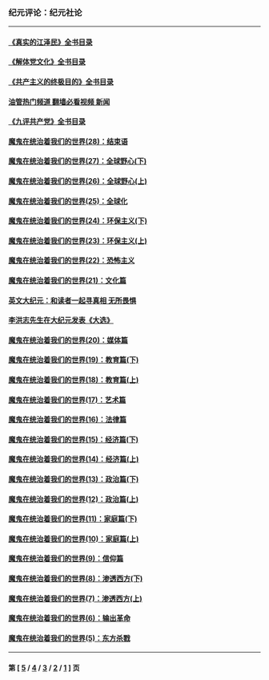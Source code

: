 ### 纪元评论：纪元社论
---
#### [《真实的江泽民》全书目录](../../pages/nsc422/n13721399.md?01180330) 
#### [《解体党文化》全书目录](../../pages/nsc422/n13721157.md?01180330) 
#### [《共产主义的终极目的》全书目录](../../pages/nsc422/n13721048.md?01180330) 
#### [油管热门频道 翻墙必看视频 新闻](ok?01180330)
#### [《九评共产党》全书目录](../../pages/nsc422/n13708085.md?01180330) 
#### [魔鬼在统治着我们的世界(28)：结束语](../../pages/nsc422/n10936246.md?01180330) 
#### [魔鬼在统治着我们的世界(27)：全球野心(下)](../../pages/nsc422/n10928319.md?01180330) 
#### [魔鬼在统治着我们的世界(26)：全球野心(上)](../../pages/nsc422/n10900318.md?01180330) 
#### [魔鬼在统治着我们的世界(25)：全球化](../../pages/nsc422/n10788205.md?01180330) 
#### [魔鬼在统治着我们的世界(24)：环保主义(下)](../../pages/nsc422/n10695307.md?01180330) 
#### [魔鬼在统治着我们的世界(23)：环保主义(上)](../../pages/nsc422/n10688613.md?01180330) 
#### [魔鬼在统治着我们的世界(22)：恐怖主义](../../pages/nsc422/n10614727.md?01180330) 
#### [魔鬼在统治着我们的世界(21)：文化篇](../../pages/nsc422/n10597706.md?01180330) 
#### [英文大纪元：和读者一起寻真相 无所畏惧](../../pages/nsc422/n12542027.md?01180330) 
#### [李洪志先生在大纪元发表《大选》](../../pages/nsc422/n12534746.md?01180330) 
#### [魔鬼在统治着我们的世界(20)：媒体篇](../../pages/nsc422/n10586579.md?01180330) 
#### [魔鬼在统治着我们的世界(19)：教育篇(下)](../../pages/nsc422/n10564808.md?01180330) 
#### [魔鬼在统治着我们的世界(18)：教育篇(上)](../../pages/nsc422/n10526970.md?01180330) 
#### [魔鬼在统治着我们的世界(17)：艺术篇](../../pages/nsc422/n10499093.md?01180330) 
#### [魔鬼在统治着我们的世界(16)：法律篇](../../pages/nsc422/n10485969.md?01180330) 
#### [魔鬼在统治着我们的世界(15)：经济篇(下)](../../pages/nsc422/n10469975.md?01180330) 
#### [魔鬼在统治着我们的世界(14)：经济篇(上)](../../pages/nsc422/n10457370.md?01180330) 
#### [魔鬼在统治着我们的世界(13)：政治篇(下)](../../pages/nsc422/n10448270.md?01180330) 
#### [魔鬼在统治着我们的世界(12)：政治篇(上)](../../pages/nsc422/n10444576.md?01180330) 
#### [魔鬼在统治着我们的世界(11)：家庭篇(下)](../../pages/nsc422/n10440961.md?01180330) 
#### [魔鬼在统治着我们的世界(10)：家庭篇(上)](../../pages/nsc422/n10435448.md?01180330) 
#### [魔鬼在统治着我们的世界(9)：信仰篇](../../pages/nsc422/n10432159.md?01180330) 
#### [魔鬼在统治着我们的世界(8)：渗透西方(下)](../../pages/nsc422/n10429603.md?01180330) 
#### [魔鬼在统治着我们的世界(7)：渗透西方(上)](../../pages/nsc422/n10426013.md?01180330) 
#### [魔鬼在统治着我们的世界(6)：输出革命](../../pages/nsc422/n10421536.md?01180330) 
#### [魔鬼在统治着我们的世界(5)：东方杀戮](../../pages/nsc422/n10417707.md?01180330) 

---
#### 第 [ [5](./5.md?01180330) / [4](./4.md?01180330) / [3](./3.md?01180330) / [2](./2.md?01180330) / [1](./1.md?01180330) ] 页
